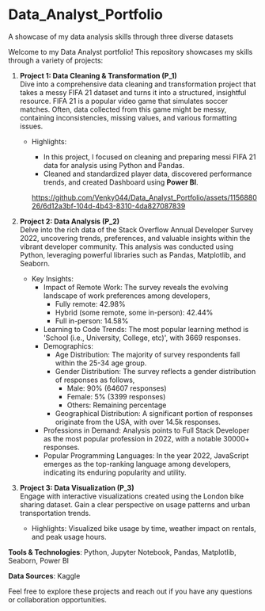 # Data_Analyst_Portfolio
A showcase of my data analysis skills through three diverse datasets

Welcome to my Data Analyst portfolio! This repository showcases my skills through a variety of projects:

1. **Project 1: Data Cleaning & Transformation (P_1)**  
   Dive into a comprehensive data cleaning and transformation project that takes a messy FIFA 21 dataset and turns it into a structured, insightful resource.
   FIFA 21 is a popular video game that simulates soccer matches. Often, data collected from this game might be messy, containing inconsistencies, missing values, and various formatting issues.
   - Highlights:
     - In this project, I focused on cleaning and preparing messi FIFA 21 data for analysis using Python and Pandas.
     - Cleaned and standardized player data, discovered performance trends, and created Dashboard using **Power BI**.

     https://github.com/Venky044/Data_Analyst_Portfolio/assets/115688026/6d12a3bf-104d-4b43-8310-4da827087839


3. **Project 2: Data Analysis (P_2)**  
   Delve into the rich data of the Stack Overflow Annual Developer Survey 2022, uncovering trends, preferences, and valuable insights within the vibrant developer community. This analysis was conducted using Python, leveraging powerful libraries such as Pandas, Matplotlib, and Seaborn.
   - Key Insights:
     - Impact of Remote Work: The survey reveals the evolving landscape of work preferences among developers,
       - Fully remote: 42.98%
       - Hybrid (some remote, some in-person): 42.44%
       - Full in-person: 14.58%
     - Learning to Code Trends: The most popular learning method is 'School (i.e., University, College, etc)', with 3669 responses.
     - Demographics:
       - Age Distribution: The majority of survey respondents fall within the 25-34 age group.
       - Gender Distribution: The survey reflects a gender distribution of responses as follows,
         - Male: 90% (64607 responses)
         - Female: 5% (3399 responses)
         - Others: Remaining percentage
       - Geographical Distribution: A significant portion of responses originate from the USA, with over 14.5k responses.
     - Professions in Demand: Analysis points to Full Stack Developer as the most popular profession in 2022, with a notable 30000+ responses.
     - Popular Programming Languages: In the year 2022, JavaScript emerges as the top-ranking language among developers, indicating its enduring popularity and utility.


4. **Project 3: Data Visualization (P_3)**  
   Engage with interactive visualizations created using the London bike sharing dataset. Gain a clear perspective on usage patterns and urban transportation trends.  
   - Highlights: Visualized bike usage by time, weather impact on rentals, and peak usage hours.

**Tools & Technologies**: Python, Jupyter Notebook, Pandas, Matplotlib, Seaborn, Power BI

**Data Sources**: Kaggle

Feel free to explore these projects and reach out if you have any questions or collaboration opportunities.
